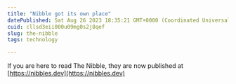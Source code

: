 ```yaml
---
title: "Nibble got its own place"
datePublished: Sat Aug 26 2023 18:35:21 GMT+0000 (Coordinated Universal Time)
cuid: cllsd3eii000u09mg0s2j8qef
slug: the-nibble
tags: technology

---
```


If you are here to read The Nibble, they are now published at [https://nibbles.dev](https://nibbles.dev)
